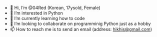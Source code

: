 - 👋 Hi, I’m @04Red (Korean, 17ysold, Female)
- 👀 I’m interested in Python
- 🌱 I’m currently learning how to code
- 💞️ I’m looking to collaborate on programminig Python just as a hobby
- 📫 How to reach me is to send an email (address: hikhjs@gmail.com)

<!---
04Red/04Red is a ✨ special ✨ repository because its `README.md` (this file) appears on your GitHub profile.
You can click the Preview link to take a look at your changes.
--->
